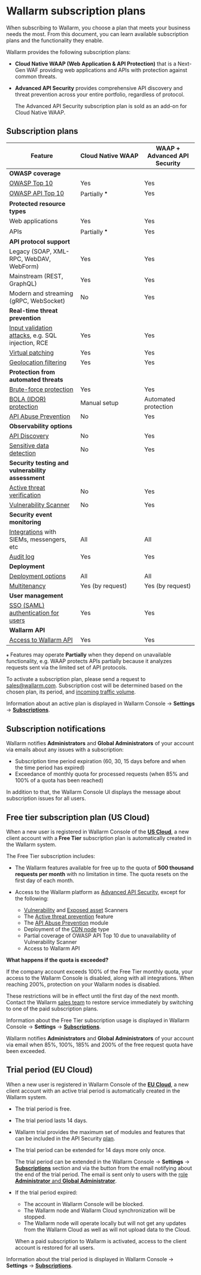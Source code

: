 # Wallarm subscription plans

When subscribing to Wallarm, you choose a plan that meets your business needs the most. From this document, you can learn available subscription plans and the functionality they enable.

Wallarm provides the following subscription plans:

* **Cloud Native WAAP (Web Application & API Protection)** that is a Next-Gen WAF providing web applications and APIs with protection against common threats.
* **Advanced API Security** provides comprehensive API discovery and threat prevention across your entire portfolio, regardless of protocol.

    The Advanced API Security subscription plan is sold as an add-on for Cloud Native WAAP.

## Subscription plans

| Feature | Cloud Native WAAP | WAAP + Advanced API Security |
| ------- | ----------------- | --------------------- |
| **OWASP coverage** | | |
| [OWASP Top 10](https://owasp.org/www-project-top-ten/) | Yes | Yes |
| [OWASP API Top 10](https://owasp.org/www-project-api-security/) | Partially <sup>⁕</sup> | Yes |
| **Protected resource types** | | |
| Web applications | Yes | Yes |
| APIs | Partially <sup>⁕</sup> | Yes |
| **API protocol support** | | |
| Legacy (SOAP, XML-RPC, WebDAV, WebForm) | Yes | Yes |
| Mainstream (REST, GraphQL) | Yes | Yes |
| Modern and streaming (gRPC, WebSocket) | No | Yes |
| **Real-time threat prevention** | | |
| [Input validation attacks](../about-wallarm/protecting-against-attacks.md#input-validation-attacks), e.g. SQL injection, RCE | Yes | Yes |
| [Virtual patching](../user-guides/rules/vpatch-rule.md) | Yes | Yes |
| [Geolocation filtering](../user-guides/ip-lists/overview.md) | Yes | Yes |
| **Protection from automated threats** | | |
| [Brute-force protection](../admin-en/configuration-guides/protecting-against-bruteforce.md) | Yes | Yes |
| [BOLA (IDOR) protection](../admin-en/configuration-guides/protecting-against-bola.md) | Manual setup | Automated protection |
| [API Abuse Prevention](../about-wallarm/api-abuse-prevention.md) | No | Yes |
| **Observability options** | | |
| [API Discovery](../about-wallarm/api-discovery.md) | No | Yes |
| [Sensitive data detection](../about-wallarm/api-discovery.md) | No | Yes |
| **Security testing and vulnerability assessment** | | |
| [Active threat verification](../about-wallarm/detecting-vulnerabilities.md#active-threat-verification) | No | Yes |
| [Vulnerability Scanner](../about-wallarm/detecting-vulnerabilities.md#vulnerability-scanner) | No | Yes |
| **Security event monitoring** | | |
| [Integrations](../user-guides/settings/integrations/integrations-intro.md) with SIEMs, messengers, etc | All | All |
| [Audit log](../user-guides/settings/audit-log.md) | Yes | Yes |
| **Deployment** | | |
| [Deployment options](../admin-en/supported-platforms.md) | All | All |
| [Multitenancy](../installation/multi-tenant/overview.md) | Yes (by request) | Yes (by request) |
| **User management** | | |
| [SSO (SAML) authentication for users](../admin-en/configuration-guides/sso/intro.md) | Yes | Yes |
| **Wallarm API** | | |
| [Access to Wallarm API](../api/overview.md) | Yes | Yes |

`⁕` Features may operate **Partially** when they depend on unavailable functionality, e.g. WAAP protects APIs partially because it analyzes requests sent via the limited set of API protocols.

To activate a subscription plan, please send a request to [sales@wallarm.com](mailto:sales@wallarm.com). Subscription cost will be determined based on the chosen plan, its period, and [incoming traffic volume](../admin-en/operation/learn-incoming-request-number.md).

Information about an active plan is displayed in Wallarm Console → **Settings** → [**Subscriptions**](../user-guides/settings/subscriptions.md).

## Subscription notifications

Wallarm notifies **Administrators** and **Global Administrators** of your account via emails about any issues with a subscription:

* Subscription time period expiration (60, 30, 15 days before and when the time period has expired)
* Exceedance of monthly quota for processed requests (when 85% and 100% of a quota has been reached)

In addition to that, the Wallarm Console UI displays the message about subscription issues for all users.

## Free tier subscription plan (US Cloud)

When a new user is registered in Wallarm Console of the **[US Cloud](overview.md#cloud)**, a new client account with a **Free Tier** subscription plan is automatically created in the Wallarm system.

The Free Tier subscription includes:

* The Wallarm features available for free up to the quota of **500 thousand requests per month** with no limitation in time. The quota resets on the first day of each month.
* Access to the Wallarm platform as [Advanced API Security](#subscription-plans), except for the following:

    * [Vulnerability](detecting-vulnerabilities.md#vulnerability-scanner) and [Exposed asset](../user-guides/scanner.md) Scanners
    * The [Active threat prevention](detecting-vulnerabilities.md#active-threat-verification) feature
    * The [API Abuse Prevention](api-abuse-prevention.md) module
    * Deployment of the [CDN node](../installation/cdn-node.md) type
    * Partial coverage of OWASP API Top 10 due to unavailability of Vulnerability Scanner
    * Access to Wallarm API

**What happens if the quota is exceeded?**

If the company account exceeds 100% of the Free Tier monthly quota, your access to the Wallarm Console is disabled, along with all integrations. When reaching 200%, protection on your Wallarm nodes is disabled.

These restrictions will be in effect until the first day of the next month. Contact the Wallarm [sales team](mailto:sales@wallarm.com) to restore service immediately by switching to one of the paid subscription plans.

Information about the Free Tier subscription usage is displayed in Wallarm Console → **Settings** → [**Subscriptions**](../user-guides/settings/subscriptions.md).

Wallarm notifies **Administrators** and **Global Administrators** of your account via email when 85%, 100%, 185% and 200% of the free request quota have been exceeded.

## Trial period (EU Cloud)

When a new user is registered in Wallarm Console of the **[EU Cloud](overview.md#cloud)**, a new client account with an active trial period is automatically created in the Wallarm system.

* The trial period is free.
* The trial period lasts 14 days.
* Wallarm trial provides the maximum set of modules and features that can be included in the API Security [plan](#subscription-plans).
* The trial period can be extended for 14 days more only once.

    The trial period can be extended in the Wallarm Console → **Settings** → [**Subscriptions**](../user-guides/settings/subscriptions.md) section and via the button from the email notifying about the end of the trial period. The email is sent only to users with the [role **Administrator** and **Global Administrator**](../user-guides/settings/users.md#user-roles).
* If the trial period expired:

    * The account in Wallarm Console will be blocked.
    * The Wallarm node and Wallarm Cloud synchronization will be stopped.
    * The Wallarm node will operate locally but will not get any updates from the Wallarm Cloud as well as will not upload data to the Cloud.
    
    When a paid subscription to Wallarm is activated, access to the client account is restored for all users.

Information about the trial period is displayed in Wallarm Console → **Settings** → [**Subscriptions**](../user-guides/settings/subscriptions.md).
